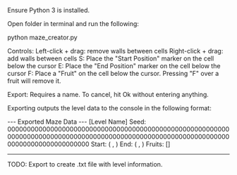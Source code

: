 Ensure Python 3 is installed.

Open folder in terminal and run the following:

python maze_creator.py

Controls:
Left-click + drag: remove walls between cells
Right-click + drag: add walls between cells
S: Place the "Start Position" marker on the cell below the cursor
E: Place the "End Position" marker on the cell below the cursor
F: Place a "Fruit" on the cell below the cursor. Pressing "F" over a fruit will remove it.

Export:
Requires a name. To cancel, hit Ok without entering anything.

Exporting outputs the level data to the console in the following format:

--- Exported Maze Data ---
[Level Name]
Seed:
000000000000000000000000000000000000000000000000000000000000000000000000000000000000000000000000000000000000000000000000000000000000000
Start:
( , )
End:
( , )
Fruits:
[]

---------------------------

TODO:
Export to create .txt file with level information.

